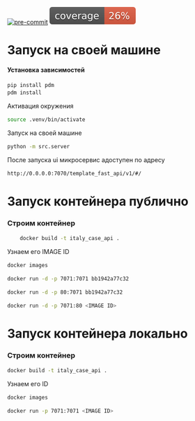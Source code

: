 <p align="center">

[![pre-commit](https://img.shields.io/badge/pre--commit-enabled-brightgreen?logo=pre-commit)](https://github.com/pre-commit/pre-commit)
![Code Coverage](coverage.svg)

</p>

# Запуск на своей машине

#### Установка зависимостей
```bash
pip install pdm
pdm install
```


Активация окружения
```bash
source .venv/bin/activate
```


Запуск на своей машине
```bash
python -m src.server
```

После запуска ui микросервис адоступен по адресу
```bash
http://0.0.0.0:7070/template_fast_api/v1/#/
```


# Запуск контейнера публично

### Строим контейнер
```bash
    docker build -t italy_case_api .
```
Узнаем его IMAGE ID 
```bash
docker images
```

```bash
docker run -d -p 7071:7071 bb1942a77c32
```

```bash
docker run -d -p 80:7071 bb1942a77c32
```

```bash
docker run -d -p 7071:80 <IMAGE ID>
```



# Запуск контейнера локально

### Строим контейнер
```bash
docker build -t italy_case_api .
```
Узнаем его ID
```bash
docker images
```

```bash
docker run -p 7071:7071 <IMAGE ID>
```